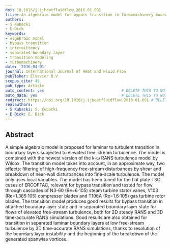 ```yaml
---
doi: 10.1016/j.ijheatfluidflow.2016.01.001
title: An algebraic model for bypass transition in turbomachinery boundary layer flows
authors:
- S Kubacki
- E Dick
keywords:
- algebraic model
- bypass transition
- intermittency
- separated boundary layer
- transition modeling
- turbomachinery
date: '2016-04-01'
journal: International Journal of Heat and Fluid Flow
publisher: Elsevier B.V.
scopus_cite: 49
pub_type: Article
auto_content: yes                                  # DELETE THIS TO NOT AUTO GENERATE CONTENT
auto_data: yes                                     # DELETE THIS TO NOT AUTO GENERATE METADATA
redirect: https://doi.org/10.1016/j.ijheatfluidflow.2016.01.001 # DELETE THIS TO NOT REDIRECT
realauthors:
- S Kubacki: S. Kubacki
- E Dick: E. Dick
---
```



## Abstract
A simple algebraic model is proposed for laminar to turbulent transition in boundary layers subjected to elevated free-stream turbulence. The model is combined with the newest version of the k-ω RANS turbulence model by Wilcox. The transition model takes into account, in an approximate way, two effects: filtering of high-frequency free-stream disturbances by shear and breakdown of near-wall disturbances into fine-scale turbulence. The model only uses local variables. The model has been tuned for the flat plate T3C cases of ERCOFTAC, relevant for bypass transition and tested for flow through cascades of N3-60 (Re=6·105) steam turbine stator vanes, V103 (Re=1.385·105) compressor blades and T106A (Re=1.6·105) gas turbine rotor blades. The transition model produces good results for bypass transition in attached boundary layer state and in separated boundary layer state for flows of elevated free-stream turbulence, both for 2D steady RANS and 3D time-accurate RANS simulations. Good results are also obtained for transition in separated laminar boundary layers at low free-stream turbulence by 3D time-accurate RANS simulations, thanks to resolution of the boundary layer instability and the beginning of the breakdown of the generated spanwise vortices.
